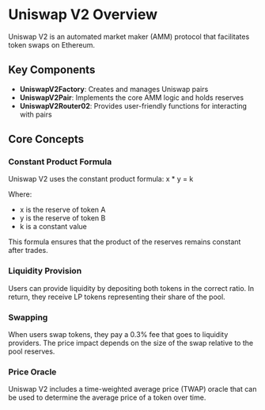 # Uniswap V2 Overview

Uniswap V2 is an automated market maker (AMM) protocol that facilitates token swaps on Ethereum.

## Key Components

- **UniswapV2Factory**: Creates and manages Uniswap pairs
- **UniswapV2Pair**: Implements the core AMM logic and holds reserves
- **UniswapV2Router02**: Provides user-friendly functions for interacting with pairs

## Core Concepts

### Constant Product Formula

Uniswap V2 uses the constant product formula: x * y = k

Where:
- x is the reserve of token A
- y is the reserve of token B
- k is a constant value

This formula ensures that the product of the reserves remains constant after trades.

### Liquidity Provision

Users can provide liquidity by depositing both tokens in the correct ratio.
In return, they receive LP tokens representing their share of the pool.

### Swapping

When users swap tokens, they pay a 0.3% fee that goes to liquidity providers.
The price impact depends on the size of the swap relative to the pool reserves.

### Price Oracle

Uniswap V2 includes a time-weighted average price (TWAP) oracle that can be used
to determine the average price of a token over time.
